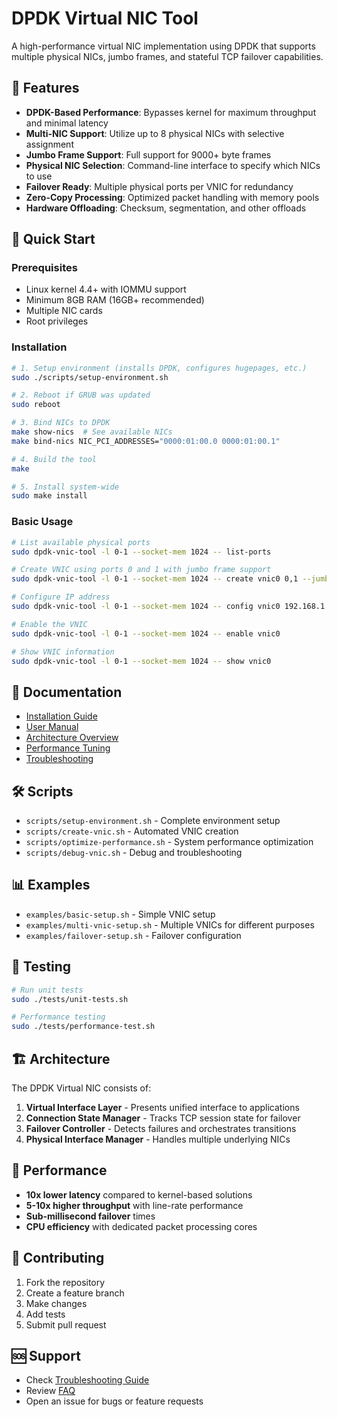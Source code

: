 # DPDK Virtual NIC Tool

A high-performance virtual NIC implementation using DPDK that supports multiple physical NICs, jumbo frames, and stateful TCP failover capabilities.

## 🚀 Features

- **DPDK-Based Performance**: Bypasses kernel for maximum throughput and minimal latency
- **Multi-NIC Support**: Utilize up to 8 physical NICs with selective assignment
- **Jumbo Frame Support**: Full support for 9000+ byte frames
- **Physical NIC Selection**: Command-line interface to specify which NICs to use
- **Failover Ready**: Multiple physical ports per VNIC for redundancy
- **Zero-Copy Processing**: Optimized packet handling with memory pools
- **Hardware Offloading**: Checksum, segmentation, and other offloads

## 🔧 Quick Start

### Prerequisites

- Linux kernel 4.4+ with IOMMU support
- Minimum 8GB RAM (16GB+ recommended)
- Multiple NIC cards
- Root privileges

### Installation

```bash
# 1. Setup environment (installs DPDK, configures hugepages, etc.)
sudo ./scripts/setup-environment.sh

# 2. Reboot if GRUB was updated
sudo reboot

# 3. Bind NICs to DPDK
make show-nics  # See available NICs
make bind-nics NIC_PCI_ADDRESSES="0000:01:00.0 0000:01:00.1"

# 4. Build the tool
make

# 5. Install system-wide
sudo make install
```

### Basic Usage

```bash
# List available physical ports
sudo dpdk-vnic-tool -l 0-1 --socket-mem 1024 -- list-ports

# Create VNIC using ports 0 and 1 with jumbo frame support
sudo dpdk-vnic-tool -l 0-1 --socket-mem 1024 -- create vnic0 0,1 --jumbo

# Configure IP address
sudo dpdk-vnic-tool -l 0-1 --socket-mem 1024 -- config vnic0 192.168.1.100/24

# Enable the VNIC
sudo dpdk-vnic-tool -l 0-1 --socket-mem 1024 -- enable vnic0

# Show VNIC information
sudo dpdk-vnic-tool -l 0-1 --socket-mem 1024 -- show vnic0
```

## 📖 Documentation

- [Installation Guide](docs/installation.md)
- [User Manual](docs/user-manual.md)
- [Architecture Overview](docs/architecture.md)
- [Performance Tuning](docs/performance.md)
- [Troubleshooting](docs/troubleshooting.md)

## 🛠 Scripts

- `scripts/setup-environment.sh` - Complete environment setup
- `scripts/create-vnic.sh` - Automated VNIC creation
- `scripts/optimize-performance.sh` - System performance optimization
- `scripts/debug-vnic.sh` - Debug and troubleshooting

## 📊 Examples

- `examples/basic-setup.sh` - Simple VNIC setup
- `examples/multi-vnic-setup.sh` - Multiple VNICs for different purposes
- `examples/failover-setup.sh` - Failover configuration

## 🧪 Testing

```bash
# Run unit tests
sudo ./tests/unit-tests.sh

# Performance testing
sudo ./tests/performance-test.sh
```

## 🏗 Architecture

The DPDK Virtual NIC consists of:

1. **Virtual Interface Layer** - Presents unified interface to applications
2. **Connection State Manager** - Tracks TCP session state for failover
3. **Failover Controller** - Detects failures and orchestrates transitions
4. **Physical Interface Manager** - Handles multiple underlying NICs

## 🎯 Performance

- **10x lower latency** compared to kernel-based solutions
- **5-10x higher throughput** with line-rate performance
- **Sub-millisecond failover** times
- **CPU efficiency** with dedicated packet processing cores


## 🤝 Contributing

1. Fork the repository
2. Create a feature branch
3. Make changes
4. Add tests
5. Submit pull request

## 🆘 Support

- Check [Troubleshooting Guide](docs/troubleshooting.md)
- Review [FAQ](docs/faq.md)
- Open an issue for bugs or feature requests
